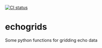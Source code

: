 <!--
SPDX-FileCopyrightText: 2022 Peter Urban, Ghent University

SPDX-License-Identifier: CC0-1.0
-->
<a href="https://github.com/themachinethatgoesping/echogrids/actions/workflows/ci.yml">
  <img src="https://github.com/themachinethatgoesping/echogrids/actions/workflows/ci.yml/badge.svg" alt='CI status'/>
</a>

# echogrids
Some python functions for gridding echo data
